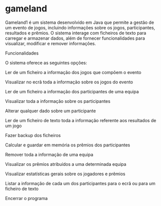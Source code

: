 # gameland
Gameland1 é um sistema desenvolvido em Java que permite a gestão de um evento de jogos, incluindo informações sobre os jogos, participantes, resultados e prêmios. 
O sistema interage com ficheiros de texto para carregar e armazenar dados, além de fornecer funcionalidades para visualizar, modificar e remover informações.

Funcionalidades

O sistema oferece as seguintes opções:

Ler de um ficheiro a informação dos jogos que compõem o evento

Visualizar no ecrã toda a informação sobre os jogos do evento

Ler de um ficheiro a informação dos participantes de uma equipa

Visualizar toda a informação sobre os participantes

Alterar qualquer dado sobre um participante

Ler de um ficheiro de texto toda a informação referente aos resultados de um jogo

Fazer backup dos ficheiros

Calcular e guardar em memória os prêmios dos participantes

Remover toda a informação de uma equipa

Visualizar os prêmios atribuídos a uma determinada equipa

Visualizar estatísticas gerais sobre os jogadores e prêmios

Listar a informação de cada um dos participantes para o ecrã ou para um ficheiro de texto

Encerrar o programa
